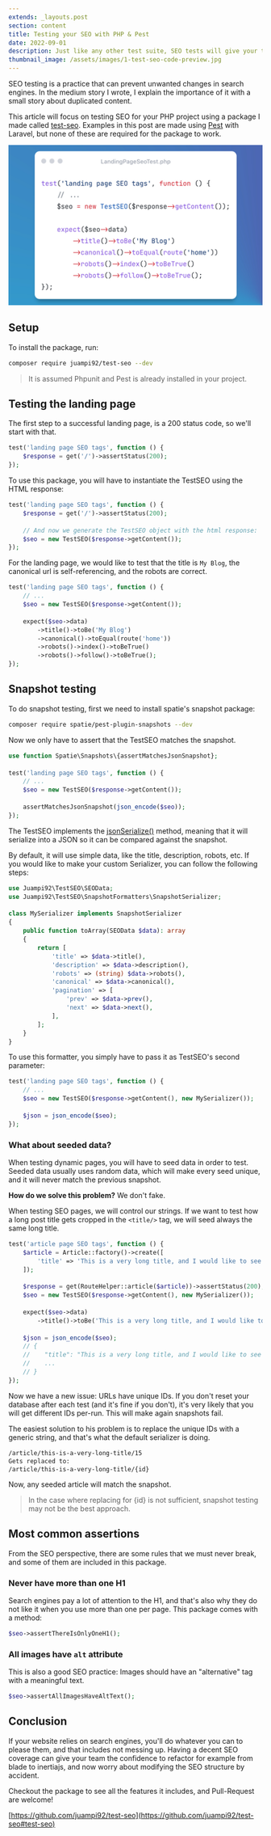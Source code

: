 ```yaml
---
extends: _layouts.post
section: content
title: Testing your SEO with PHP & Pest
date: 2022-09-01
description: Just like any other test suite, SEO tests will give your team confidence in your HTML structure and will prevent expensive mistakes.
thumbnail_image: /assets/images/1-test-seo-code-preview.jpg
---
```


SEO testing is a practice that can prevent unwanted changes in search engines.
In the medium story I wrote, I explain the importance of it with a small story about duplicated content.

This article will focus on testing SEO for your PHP project using a package I made called [test-seo](https://github.com/juampi92/test-seo).
Examples in this post are made using [Pest](https://pestphp.com/) with Laravel, but none of these are required for the package to work.

![TestSEO Code Preview](/assets/images/1-test-seo-code-preview.jpg)

## Setup

To install the package, run:

```bash
composer require juampi92/test-seo --dev
```

> It is assumed Phpunit and Pest is already installed in your project.

## Testing the landing page

The first step to a successful landing page, is a 200 status code, so we'll start with that.

```php
test('landing page SEO tags', function () {
    $response = get('/')->assertStatus(200);
});
```

To use this package, you will have to instantiate the TestSEO using the HTML response:

```php
test('landing page SEO tags', function () {
    $response = get('/')->assertStatus(200);

    // And now we generate the TestSEO object with the html response:
    $seo = new TestSEO($response->getContent());
});
```

For the landing page, we would like to test that the title is `My Blog`, the canonical url is self-referencing, and the robots are correct.

```php
test('landing page SEO tags', function () {
    // ...
    $seo = new TestSEO($response->getContent());
    
    expect($seo->data)
        ->title()->toBe('My Blog')
        ->canonical()->toEqual(route('home'))
        ->robots()->index()->toBeTrue()
        ->robots()->follow()->toBeTrue();
});
```

## Snapshot testing

To do snapshot testing, first we need to install spatie's snapshot package:

```bash
composer require spatie/pest-plugin-snapshots --dev
```

Now we only have to assert that the TestSEO matches the snapshot.

```php
use function Spatie\Snapshots\{assertMatchesJsonSnapshot};

test('landing page SEO tags', function () {
    // ...
    $seo = new TestSEO($response->getContent());
    
    assertMatchesJsonSnapshot(json_encode($seo));
});
```

The TestSEO implements the [jsonSerialize()](https://www.php.net/manual/en/jsonserializable.jsonserialize.php) method, meaning that it will serialize into a JSON so it can be compared against the snapshot.

By default, it will use simple data, like the title, description, robots, etc. If you would like to make your custom Serializer, you can follow the following steps:

```php
use Juampi92\TestSEO\SEOData;
use Juampi92\TestSEO\SnapshotFormatters\SnapshotSerializer;

class MySerializer implements SnapshotSerializer
{
    public function toArray(SEOData $data): array
    {
        return [
            'title' => $data->title(),
            'description' => $data->description(),
            'robots' => (string) $data->robots(),
            'canonical' => $data->canonical(),
            'pagination' => [
                'prev' => $data->prev(),
                'next' => $data->next(),
            ],
        ];
    }
}
```

To use this formatter, you simply have to pass it as TestSEO's second parameter:

```php
test('landing page SEO tags', function () {
    // ...
    $seo = new TestSEO($response->getContent(), new MySerializer());
    
    $json = json_encode($seo);
});
```

### What about seeded data?

When testing dynamic pages, you will have to seed data in order to test. Seeded data usually uses random data, which will make every seed unique, and it will never match the previous snapshot.

**How do we solve this problem?** We don't fake.

When testing SEO pages, we will control our strings. If we want to test how a long post title gets cropped in the `<title/>` tag, we will seed always the same long title.

```php
test('article page SEO tags', function () {
    $article = Article::factory()->create([
        'title' => 'This is a very long title, and I would like to see it cropped',
    ]);

    $response = get(RouteHelper::article($article))->assertStatus(200);
    $seo = new TestSEO($response->getContent(), new MySerializer());
    
    expect($seo->data)
        ->title()->toBe('This is a very long title, and I would like to see it... - My Blog');

    $json = json_encode($seo);
    // {
    //    "title": "This is a very long title, and I would like to see it... - My Blog",
    //    ...
    // }
});
```

Now we have a new issue: URLs have unique IDs. If you don't reset your database after each test (and it's fine if you don't), it's very likely that you will get different IDs per-run. This will make again snapshots fail.

The easiest solution to his problem is to replace the unique IDs with a generic string, and that's what the default serializer is doing.

```
/article/this-is-a-very-long-title/15
Gets replaced to:
/article/this-is-a-very-long-title/{id}
```

Now, any seeded article will match the snapshot.

> In the case where replacing for {id} is not sufficient, snapshot testing may not be the best approach.

## Most common assertions

From the SEO perspective, there are some rules that we must never break, and some of them are included in this package.

### Never have more than one H1

Search engines pay a lot of attention to the H1, and that's also why they do not like it when you use more than one per page.
This package comes with a method:

```php
$seo->assertThereIsOnlyOneH1();
```

### All images have `alt` attribute

This is also a good SEO practice: Images should have an "alternative" tag with a meaningful text.

```php
$seo->assertAllImagesHaveAltText();
```

## Conclusion

If your website relies on search engines, you'll do whatever you can to please them, and that includes not messing up.
Having a decent SEO coverage can give your team the confidence to refactor for example from blade to inertiajs, and now worry about modifying the SEO structure by accident.

Checkout the package to see all the features it includes, and Pull-Request are welcome!

[https://github.com/juampi92/test-seo](https://github.com/juampi92/test-seo#test-seo)
